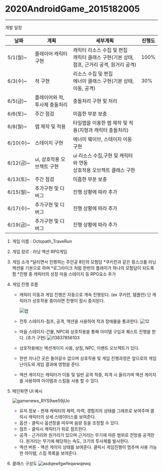 # 2020AndroidGame_2015182005
*****************************************************************************************************

개발 일정

|날짜|계획|세부계획|진행도|
|-----|-----|-----|-----|
|5/1(월)~|플레이어 캐릭터 구현|캐릭터 리소스 수집 및 편집<br>캐릭터 클래스 구현(기본 상태, 점프, 근거리 공격, 원거리 공격) |100%|
|6/3(수)~|적 구현|리소스 수집 및 편집<br>에너미 클래스 구현(기본 상태, 이동, 공격)|30%|
|6/5(금)~|플레이어와 적, 투사체 충돌처리|충돌처리 구현 및 처리  ||
|6/6(토)~|주간 점검|미흡한 부분 보충||
|6/8(월)~|맵 제작 및 적용|타일맵을 이용한 맵 제작 및 적용(지형과 캐릭터 충돌처리)||
|6/10(수)~|스테이지 구현|에너미 웨이브, 스테이지 이동 구현||
|6/12(금)~|ui, 상호작용 오브젝트 구현|ui 리소스 수집,구현 및 캐릭터와 연동<br>상호작용 오브젝트 클래스 구현||
|6/13(토)~|주간 점검|미흡한 부분 보충||
|6/15(월)~|추가구현 및 디버그|진행 상황에 따라 추가||
|6/17(수)~|추가구현 및 디버그|진행 상황에 따라 추가||
|6/19(금)~|추가구현 및 디버그|진행 상황에 따라 추가||





1. 게임 이름 : Octopath_TraveRun

2. 게임 장르 : 러닝 엑션 RPG게임

3. 게임 소개
    *달리면서 진행하는 주인공 8인의 모험담
    *쿠키런과 같은 횡스크롤 러닝 엑션을 기본으로 하며
    *로그라이크 처럼 한번의 플레이가 하나의 모험담이 되도록함
    *진행 중 캐릭터의 성장 마을 스테이지 등 RPG요소 추가

4. 게임 진행 흐름
    * 캐릭터 이동과 게임 진행은 자동으로 계속 진행된다. (ex 쿠키런, 템플런)
      단 캐릭터가 상호작용 중이라면 진행이 잠시 중지된다. 

      ![캡](https://user-images.githubusercontent.com/43131612/80436290-c5080600-8939-11ea-984f-1c0f9039cc8d.jpg)
   
    
    * 전투 스테이지-점프, 공격, 액션을 사용하여 적과 장애물을 통과한다.
      ![12](https://user-images.githubusercontent.com/43131612/80436375-f54fa480-8939-11ea-81f4-038d7885c3f7.jpg)   

    * 마을 스테이지-건물, NPC와 상호작용을 통해 아이템 구입과 퀘스트 진행을 한다.  (추가 구현)
      ![i13837856103](https://user-images.githubusercontent.com/43131612/80436198-938f3a80-8939-11ea-98c2-44a1ae93b3d4.jpg)
    
    * 상호작용에는 액션게이지 사용, 상점, NPC, 이벤트 오브젝트가 있다.

    * 한번 지나간 곳은 돌아갈수 없으며 상호작용 및 게임 진행과정은
      앞으로의 게임 난이도와 게임 결과에 영향을 준다.  

    * 액션 게이지는 캐릭터가 이동 및 일반 공격 적중, 피격 시 올라가며
      액션 게이지를 사용하여 아이템과 스킬을 사용 할 수 있다. 

5. 메인화면 UI 예시

    ![gamenews_RYS9we59jUo](https://user-images.githubusercontent.com/43131612/80436417-07314780-893a-11ea-8c03-6fd8f6bab1b2.jpg)
    
    * 유저 정보 - 현재 캐릭터의 체력, 마력, 경험치의 상태를 그래프로 보여주며
      클릭시 캐릭터의 상세 스테이터스를 보여준다.
    * 옵션 - 클릭시 옵션창을 띠우며 음량 등을 조정할 수 있다.
    * 점프 - 클릭시 캐릭터가 위로 점프한다.
    * 공격 - 근거리와 원거리가 있으며 근거리는 무기에 따른 범위로 전방을 공격한다.
               원거리는 무기에 해당하는 속도, 크기의 투사체를 발사한다.  
    * 엑션 버튼 - 엑션 게이지 상태를 보여준다.
      클릭시 게임진행이 멈추며 사용 가능한 아이템, 스킬 목록을 보여준다.
    
6. 클래스 구성도
   ![asdqewfgwfeqwwqewq](https://user-images.githubusercontent.com/43131612/80442870-d573ad00-8948-11ea-93c7-8312c642b527.JPG)

